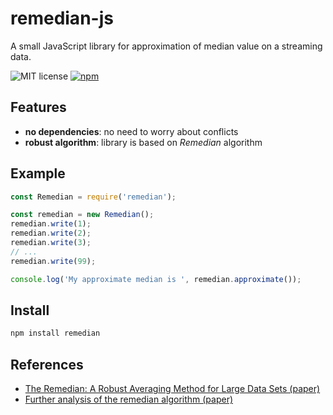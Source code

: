# remedian-js

A small JavaScript library for approximation of median value on a streaming data.

![MIT license](https://img.shields.io/github/license/VMois/remedian-js)
[![npm](https://img.shields.io/npm/v/remedian)](https://www.npmjs.com/package/remedian)

## Features

- **no dependencies**: no need to worry about conflicts
- **robust algorithm**: library is based on *Remedian* algorithm 

## Example

```javascript
const Remedian = require('remedian');

const remedian = new Remedian();
remedian.write(1);
remedian.write(2);
remedian.write(3);
// ...
remedian.write(99);

console.log('My approximate median is ', remedian.approximate());
```

## Install

```bash
npm install remedian
```

## References

- [The Remedian: A Robust Averaging Method for Large Data Sets (paper)](https://www.researchgate.net/publication/247974442_The_Remedian_A_Robust_Averaging_Method_for_Large_Data_Sets)
- [Further analysis of the remedian algorithm (paper)](https://doi.org/10.1016/j.tcs.2013.05.039)

